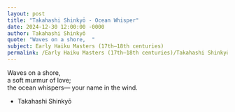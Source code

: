 ```yaml
---
layout: post
title: "Takahashi Shinkyō - Ocean Whisper"
date: 2024-12-30 12:00:00 -0000
author: Takahashi Shinkyō
quote: "Waves on a shore,  "
subject: Early Haiku Masters (17th–18th centuries)
permalink: /Early Haiku Masters (17th–18th centuries)/Takahashi Shinkyō/Takahashi Shinkyō - Ocean Whisper
---
```


Waves on a shore,  
a soft murmur of love;  
the ocean whispers—
your name in the wind.

- Takahashi Shinkyō
